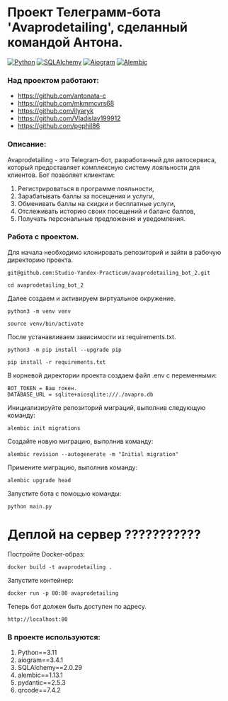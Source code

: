 # Проект Телеграмм-бота 'Avaprodetailing', сделанный командой Антона.

[![Python](https://img.shields.io/badge/Python-3.10-blue.svg)](https://www.python.org/)
[![SQLAlchemy](https://img.shields.io/badge/SQLAlchemy-1.4-blue.svg)](https://www.sqlalchemy.org/)
[![Aiogram](https://img.shields.io/badge/Aiogram-2.17-blue.svg)](https://aiogram.readthedocs.io/en/latest/)
[![Alembic](https://img.shields.io/badge/Alembic-1.8-blue.svg)](https://alembic.sqlalchemy.org/)

### Над проектом работают:
- https://github.com/antonata-c
- https://github.com/mkmmcvrs68
- https://github.com/ilyaryk
- https://github.com/Vladislav199912
- https://github.com/pgphil86

### Описание:
Avaprodetailing - это Telegram-бот, разработанный для автосервиса, который предоставляет комплексную систему лояльности для клиентов. Бот позволяет клиентам:
1. Регистрироваться в программе лояльности,
1. Зарабатывать баллы за посещения и услуги,
1. Обменивать баллы на скидки и бесплатные услуги,
1. Отслеживать историю своих посещений и баланс баллов,
1. Получать персональные предложения и уведомления.

### Работа с проектом.
Для начала необходимо клонировать репозиторий и зайти в рабочую директорию проекта.
```
git@github.com:Studio-Yandex-Practicum/avaprodetailing_bot_2.git
```
```
cd avaprodetailing_bot_2
```
Далее создаем и активируем виртуальное окружение.
```
python3 -m venv venv
```
```
source venv/bin/activate
```
После устанавливаем зависимости из requirements.txt.
```
python3 -m pip install --upgrade pip
```
```
pip install -r requirements.txt
```
В корневой директории проекта создаем файл .env с переменными:
```
BOT_TOKEN = Ваш токен.
DATABASE_URL = sqlite+aiosqlite:///./avapro.db
```
Инициализируйте репозиторий миграций, выполнив следующую команду:
```
alembic init migrations
```
Создайте новую миграцию, выполнив команду:
```
alembic revision --autogenerate -m "Initial migration"
```
Примените миграцию, выполнив команду:
```
alembic upgrade head
```
Запустите бота с помощью команды:
```
python main.py
```

# Деплой на сервер ???????????
Постройте Docker-образ:
```
docker build -t avaprodetailing .
```
Запустите контейнер:
```
docker run -p 80:80 avaprodetailing
```
Теперь бот должен быть доступен по адресу.
```
http://localhost:80
```

### В проекте используются:
1. Python==3.11
1. aiogram==3.4.1
1. SQLAlchemy==2.0.29
1. alembic==1.13.1
1. pydantic==2.5.3
1. qrcode==7.4.2
